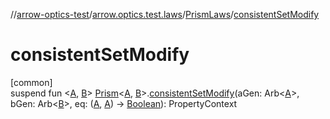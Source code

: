 //[arrow-optics-test](../../../index.md)/[arrow.optics.test.laws](../index.md)/[PrismLaws](index.md)/[consistentSetModify](consistent-set-modify.md)

# consistentSetModify

[common]\
suspend fun &lt;[A](consistent-set-modify.md), [B](consistent-set-modify.md)&gt; [Prism](../../../../arrow-annotations/arrow.optics/-prism/index.md)&lt;[A](consistent-set-modify.md), [B](consistent-set-modify.md)&gt;.[consistentSetModify](consistent-set-modify.md)(aGen: Arb&lt;[A](consistent-set-modify.md)&gt;, bGen: Arb&lt;[B](consistent-set-modify.md)&gt;, eq: ([A](consistent-set-modify.md), [A](consistent-set-modify.md)) -&gt; [Boolean](https://kotlinlang.org/api/latest/jvm/stdlib/kotlin/-boolean/index.html)): PropertyContext
